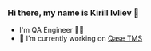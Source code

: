 ### Hi there, my name is Kirill Ivliev 👋
- I'm QA Engineer 🧑‍💻
- 🔭 I’m currently working on [Qase TMS](https://qase.io/)
<!--
**1ivliev/1ivliev** is a ✨ _special_ ✨ repository because its `README.md` (this file) appears on your GitHub profile.

Here are some ideas to get you started:

- 🔭 I’m currently working on ...
- 🌱 I’m currently learning ...
- 👯 I’m looking to collaborate on ...
- 🤔 I’m looking for help with ...
- 💬 Ask me about ...
- 📫 How to reach me: ...
- 😄 Pronouns: ...
- ⚡ Fun fact: ...
-->

